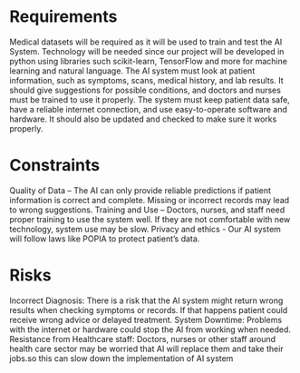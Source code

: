 # Requirements

Medical datasets will be required as it will be used to train and test the AI System. Technology will be needed since our project will be developed in python using libraries such scikit-learn, TensorFlow and more for machine learning and natural language. The AI system must look at patient information, such as symptoms, scans, medical history, and lab results. It should give suggestions for possible conditions, and doctors and nurses must be trained to use it properly. The system must keep patient data safe, have a reliable internet connection, and use easy-to-operate software and hardware. It should also be updated and checked to make sure it works properly.

# Constraints

Quality of Data – The AI can only provide reliable predictions if patient information is correct and complete. Missing or incorrect records may lead to wrong suggestions.
Training and Use – Doctors, nurses, and staff need proper training to use the system well. If they are not comfortable with new technology, system use may be slow.
Privacy and ethics - Our AI system will follow laws like POPIA to protect patient’s data.


# Risks
Incorrect Diagnosis: There is a risk that the AI system might return wrong results when checking symptoms or records. If that happens patient could receive wrong advice or delayed treatment.
System Downtime: Problems with the internet or hardware could stop the AI from working when needed.
Resistance from Healthcare staff: Doctors, nurses or other staff around health care sector may be worried that AI will replace them and take their jobs.so this can slow down the implementation of AI system
